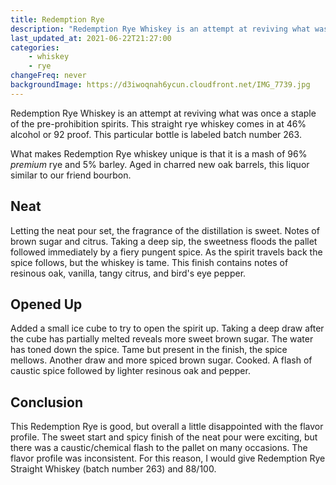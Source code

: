 ```yaml
---
title: Redemption Rye
description: "Redemption Rye Whiskey is an attempt at reviving what was once a staple of the pre-prohibition spirits. This straight rye whiskey comes in at 46% alcohol or 92 proof. This particular bottle is labeled batch number 263."
last_updated_at: 2021-06-22T21:27:00
categories:
    - whiskey
    - rye
changeFreq: never
backgroundImage: https://d3iwoqnah6ycun.cloudfront.net/IMG_7739.jpg
---
```


Redemption Rye Whiskey is an attempt at reviving what was once a staple of the pre-prohibition spirits. This straight rye whiskey comes in at 46% alcohol or 92 proof. This particular bottle is labeled batch number 263.

What makes Redemption Rye whiskey unique is that it is a mash of 96% *premium* rye and 5% barley. Aged in charred new oak barrels, this liquor similar to our friend bourbon.

## Neat

Letting the neat pour set, the fragrance of the distillation is sweet. Notes of brown sugar and citrus. Taking a deep sip, the sweetness floods the pallet followed immediately by a fiery pungent spice. As the spirit travels back the spice follows, but the whiskey is tame. This finish contains notes of resinous oak, vanilla, tangy citrus, and bird's eye pepper.

## Opened Up

Added a small ice cube to try to open the spirit up. Taking a deep draw after the cube has partially melted reveals more sweet brown sugar. The water has toned down the spice. Tame but present in the finish, the spice mellows. Another draw and more spiced brown sugar. Cooked. A flash of caustic spice followed by lighter resinous oak and pepper.

## Conclusion

This Redemption Rye is good, but overall a little disappointed with the flavor profile. The sweet start and spicy finish of the neat pour were exciting, but there was a caustic/chemical flash to the pallet on many occasions. The flavor profile was inconsistent. For this reason, I would give Redemption Rye Straight Whiskey (batch number 263) and 88/100.
